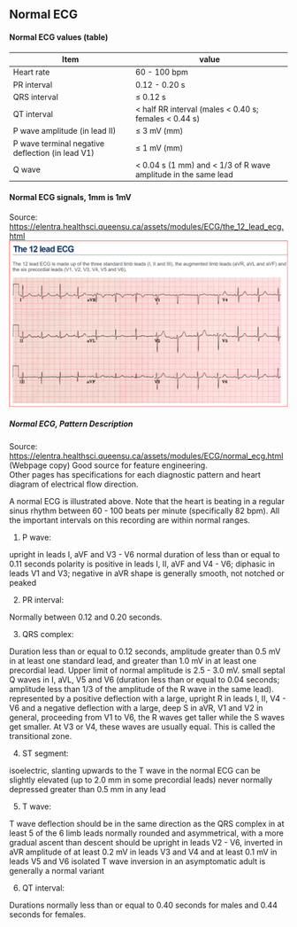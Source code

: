 ## Normal ECG 

#### Normal ECG values (table)
| Item            | value                     |
| --------------- | ------------------------- |
| Heart rate	 	 	| 60 - 100 bpm              |
| PR interval	 	 	| 0.12 - 0.20 s             |
| QRS interval	 	| 	≤ 0.12 s                |
| QT interval	 	 	| < half RR interval (males < 0.40 s; females < 0.44 s)  |
| P wave amplitude (in lead II)	 	                	| ≤ 3 mV (mm)          |
| P wave terminal negative deflection (in lead V1)	| ≤ 1 mV (mm)          |
| Q wave	 	      |< 0.04 s (1 mm) and < 1/3 of R wave amplitude in the same lead  |

#### Normal ECG signals, 1mm is 1mV  
Source: https://elentra.healthsci.queensu.ca/assets/modules/ECG/the_12_lead_ecg.html  
<img src="normal_ecg_12leads.png" >

##### Normal ECG, Pattern Description  
Source: https://elentra.healthsci.queensu.ca/assets/modules/ECG/normal_ecg.html  
(Webpage copy)
Good source for feature engineering.  
Other pages has specifications for each diagnostic pattern and heart diagram of electrical flow direction.  

A normal ECG is illustrated above. Note that the heart is beating in a regular sinus rhythm between 60 - 100 beats per minute (specifically 82 bpm). All the important intervals on this recording are within normal ranges.

1.  P wave:

upright in leads I, aVF and V3 - V6
normal duration of less than or equal to 0.11 seconds
polarity is positive in leads I, II, aVF and V4 - V6; diphasic in leads V1 and V3; negative in aVR
shape is generally smooth, not notched or peaked

2. PR interval:

 Normally between 0.12 and 0.20 seconds.

3. QRS complex:

Duration less than or equal to 0.12 seconds, amplitude greater than 0.5 mV in at least one standard lead, and greater than 1.0 mV in at least one precordial lead. Upper limit of normal amplitude is 2.5 - 3.0 mV.
small septal Q waves in I, aVL, V5 and V6 (duration less than or equal to 0.04 seconds; amplitude less than 1/3 of the amplitude of the R wave in the same lead).
represented by a positive deflection with a large, upright R in leads I, II, V4 - V6 and a negative deflection with a large, deep S in aVR, V1 and V2
in general, proceeding from V1 to V6, the R waves get taller while the S waves get smaller. At V3 or V4, these waves are usually equal. This is called the transitional zone.

4. ST segment:

isoelectric, slanting upwards to the T wave in the normal ECG
can be slightly elevated (up to 2.0 mm in some precordial leads)
never normally depressed greater than 0.5 mm in any lead

5. T wave:

T wave deflection should be in the same direction as the QRS complex in at least 5 of the 6 limb leads
normally rounded and asymmetrical, with a more gradual ascent than descent
should be upright in leads V2 - V6, inverted in aVR
amplitude of at least 0.2 mV in leads V3 and V4 and at least 0.1 mV in leads V5 and V6
isolated T wave inversion in an asymptomatic adult is generally a normal variant

6. QT interval:

 Durations normally less than or equal to 0.40 seconds for males and 0.44 seconds for females.

 
